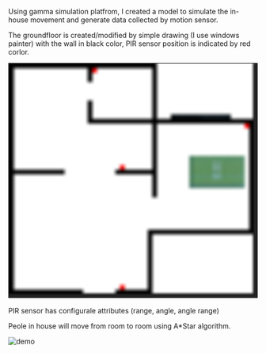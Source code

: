 Using gamma simulation platfrom, I created a model to simulate the in-house movement
and generate data collected by motion sensor.

The groundfloor is created/modified by simple drawing (I use windows painter)
with the wall in black color, PIR sensor position is indicated by red corlor.

![Ground Floor](https://github.com/tamlt2704/smart_home-pir-simulation/blob/master/images/ground-floor.PNG)

PIR sensor has configurale attributes (range, angle, angle range)

Peole in house will move from room to room using A*Star algorithm.

![demo](https://github.com/tamlt2704/smart_home-pir-simulation/blob/master/images/GammaDemo.gif)
